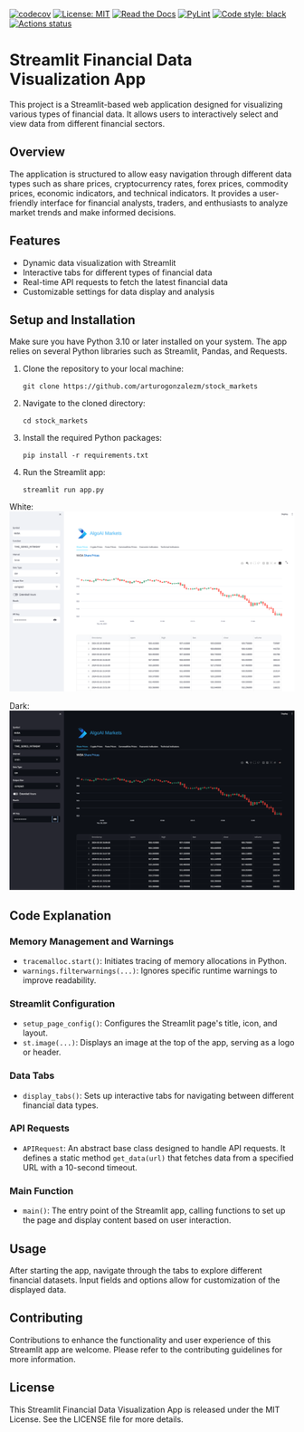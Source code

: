 [![codecov](https://codecov.io/gh/arturogonzalezm/stock_markets/graph/badge.svg?token=N7VZAG3QJP)](https://codecov.io/gh/arturogonzalezm/stock_markets)
[![License: MIT](https://img.shields.io/badge/License-MIT-purple.svg)](https://github.com/arturogonzalezm/stock_markets/blob/master/LICENSE)
[![Read the Docs](https://img.shields.io/readthedocs/:packageName)](https://github.com/arturogonzalezm/stock_markets/wiki)
[![PyLint](https://github.com/arturogonzalezm/stock_markets/actions/workflows/workflow.yml/badge.svg)](https://github.com/arturogonzalezm/stock_markets/actions/workflows/workflow.yml)
[![Code style: black](https://img.shields.io/badge/code%20style-black-000000.svg)](https://github.com/arturogonzalezm/stock_markets)
[![Actions status](https://github.com/arturogonzalezm/stock_markets/workflows/workflow.yml/badge.svg)](https://github.com/arturogonzalezm/stock_markets/actions)

# Streamlit Financial Data Visualization App

This project is a Streamlit-based web application designed for visualizing various types of financial data. It allows users to interactively select and view data from different financial sectors.

## Overview

The application is structured to allow easy navigation through different data types such as share prices, cryptocurrency rates, forex prices, commodity prices, economic indicators, and technical indicators. It provides a user-friendly interface for financial analysts, traders, and enthusiasts to analyze market trends and make informed decisions.

## Features

- Dynamic data visualization with Streamlit
- Interactive tabs for different types of financial data
- Real-time API requests to fetch the latest financial data
- Customizable settings for data display and analysis

## Setup and Installation

Make sure you have Python 3.10 or later installed on your system. The app relies on several Python libraries such as Streamlit, Pandas, and Requests.

1. Clone the repository to your local machine:

    ```
    git clone https://github.com/arturogonzalezm/stock_markets
    ```

2. Navigate to the cloned directory:

    ```
    cd stock_markets
    ```

3. Install the required Python packages:

    ```
    pip install -r requirements.txt
    ```

4. Run the Streamlit app:

    ```
    streamlit run app.py
    ```
   
White:
![white](images/white.png)

Dark:
![dark](images/dark.png)

## Code Explanation

### Memory Management and Warnings

- `tracemalloc.start()`: Initiates tracing of memory allocations in Python.
- `warnings.filterwarnings(...)`: Ignores specific runtime warnings to improve readability.

### Streamlit Configuration

- `setup_page_config()`: Configures the Streamlit page's title, icon, and layout.
- `st.image(...)`: Displays an image at the top of the app, serving as a logo or header.

### Data Tabs

- `display_tabs()`: Sets up interactive tabs for navigating between different financial data types.

### API Requests

- `APIRequest`: An abstract base class designed to handle API requests. It defines a static method `get_data(url)` that fetches data from a specified URL with a 10-second timeout.

### Main Function

- `main()`: The entry point of the Streamlit app, calling functions to set up the page and display content based on user interaction.

## Usage

After starting the app, navigate through the tabs to explore different financial datasets. Input fields and options allow for customization of the displayed data.

## Contributing

Contributions to enhance the functionality and user experience of this Streamlit app are welcome. Please refer to the contributing guidelines for more information.

## License

This Streamlit Financial Data Visualization App is released under the MIT License. See the LICENSE file for more details.

